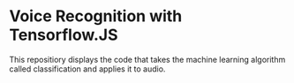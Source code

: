 # Voice Recognition with Tensorflow.JS
This repositiory displays the code that takes the machine learning algorithm called classification and applies it to audio. 